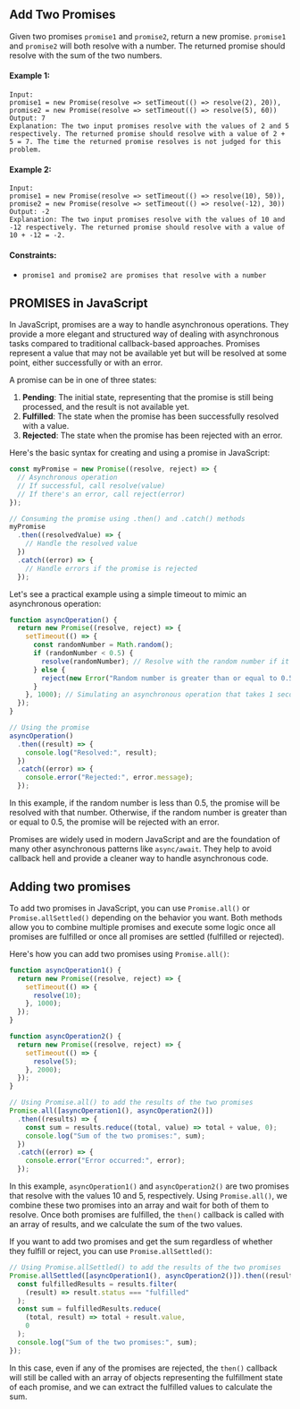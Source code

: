 ## Add Two Promises

Given two promises `promise1` and `promise2`, return a new promise. `promise1` and `promise2` will both resolve with a number. The returned promise should resolve with the sum of the two numbers.

#### Example 1:

```
Input:
promise1 = new Promise(resolve => setTimeout(() => resolve(2), 20)),
promise2 = new Promise(resolve => setTimeout(() => resolve(5), 60))
Output: 7
Explanation: The two input promises resolve with the values of 2 and 5 respectively. The returned promise should resolve with a value of 2 + 5 = 7. The time the returned promise resolves is not judged for this problem.
```

#### Example 2:

```
Input:
promise1 = new Promise(resolve => setTimeout(() => resolve(10), 50)),
promise2 = new Promise(resolve => setTimeout(() => resolve(-12), 30))
Output: -2
Explanation: The two input promises resolve with the values of 10 and -12 respectively. The returned promise should resolve with a value of 10 + -12 = -2.
```

#### Constraints:

- `promise1 and promise2 are promises that resolve with a number`

## PROMISES in JavaScript

In JavaScript, promises are a way to handle asynchronous operations. They provide a more elegant and structured way of dealing with asynchronous tasks compared to traditional callback-based approaches. Promises represent a value that may not be available yet but will be resolved at some point, either successfully or with an error.

A promise can be in one of three states:

1. **Pending**: The initial state, representing that the promise is still being processed, and the result is not available yet.
2. **Fulfilled**: The state when the promise has been successfully resolved with a value.
3. **Rejected**: The state when the promise has been rejected with an error.

Here's the basic syntax for creating and using a promise in JavaScript:

```javascript
const myPromise = new Promise((resolve, reject) => {
  // Asynchronous operation
  // If successful, call resolve(value)
  // If there's an error, call reject(error)
});

// Consuming the promise using .then() and .catch() methods
myPromise
  .then((resolvedValue) => {
    // Handle the resolved value
  })
  .catch((error) => {
    // Handle errors if the promise is rejected
  });
```

Let's see a practical example using a simple timeout to mimic an asynchronous operation:

```javascript
function asyncOperation() {
  return new Promise((resolve, reject) => {
    setTimeout(() => {
      const randomNumber = Math.random();
      if (randomNumber < 0.5) {
        resolve(randomNumber); // Resolve with the random number if it's less than 0.5
      } else {
        reject(new Error("Random number is greater than or equal to 0.5")); // Reject with an error otherwise
      }
    }, 1000); // Simulating an asynchronous operation that takes 1 second
  });
}

// Using the promise
asyncOperation()
  .then((result) => {
    console.log("Resolved:", result);
  })
  .catch((error) => {
    console.error("Rejected:", error.message);
  });
```

In this example, if the random number is less than 0.5, the promise will be resolved with that number. Otherwise, if the random number is greater than or equal to 0.5, the promise will be rejected with an error.

Promises are widely used in modern JavaScript and are the foundation of many other asynchronous patterns like `async/await`. They help to avoid callback hell and provide a cleaner way to handle asynchronous code.

## Adding two promises

To add two promises in JavaScript, you can use `Promise.all()` or `Promise.allSettled()` depending on the behavior you want. Both methods allow you to combine multiple promises and execute some logic once all promises are fulfilled or once all promises are settled (fulfilled or rejected).

Here's how you can add two promises using `Promise.all()`:

```javascript
function asyncOperation1() {
  return new Promise((resolve, reject) => {
    setTimeout(() => {
      resolve(10);
    }, 1000);
  });
}

function asyncOperation2() {
  return new Promise((resolve, reject) => {
    setTimeout(() => {
      resolve(5);
    }, 2000);
  });
}

// Using Promise.all() to add the results of the two promises
Promise.all([asyncOperation1(), asyncOperation2()])
  .then((results) => {
    const sum = results.reduce((total, value) => total + value, 0);
    console.log("Sum of the two promises:", sum);
  })
  .catch((error) => {
    console.error("Error occurred:", error);
  });
```

In this example, `asyncOperation1()` and `asyncOperation2()` are two promises that resolve with the values 10 and 5, respectively. Using `Promise.all()`, we combine these two promises into an array and wait for both of them to resolve. Once both promises are fulfilled, the `then()` callback is called with an array of results, and we calculate the sum of the two values.

If you want to add two promises and get the sum regardless of whether they fulfill or reject, you can use `Promise.allSettled()`:

```javascript
// Using Promise.allSettled() to add the results of the two promises
Promise.allSettled([asyncOperation1(), asyncOperation2()]).then((results) => {
  const fulfilledResults = results.filter(
    (result) => result.status === "fulfilled"
  );
  const sum = fulfilledResults.reduce(
    (total, result) => total + result.value,
    0
  );
  console.log("Sum of the two promises:", sum);
});
```

In this case, even if any of the promises are rejected, the `then()` callback will still be called with an array of objects representing the fulfillment state of each promise, and we can extract the fulfilled values to calculate the sum.
